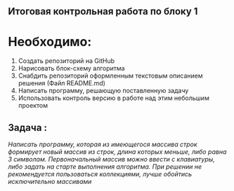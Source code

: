 ## Итоговая контрольная работа по блоку 1
# Необходимо:
1. Создать репозиторий на GitHub
2. Нарисовать блок-схему алгоритма 
3. Снабдить репозиторий оформленным текстовым описанием решения (Файл README.md)
4. Написать программу, решающую поставленную задачу 
5. Использовать контроль версию в работе над этим небольшим проектом 

## Задача :
 *Написать программу, которая из имеющегося массива строк формирует новый массив из строк, длина которых меньше, либо равна 3 символам. Первоначальный массив можно ввести с клавиатуры, либо задать на старте выполнения алгоритма. При решении не рекомендуется пользоваться коллекциями, лучше обойтись исключительно массивами*